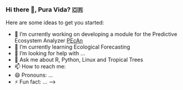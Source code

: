 ### Hi there 👋, Pura Vida? 🇨🇷 




Here are some ideas to get you started:

- 🔭 I’m currently working on developing a module for the Predictive Ecosystem Analyzer [PEcAn](https://pecanproject.github.io/)
- 🌱 I’m currently learning Ecological Forecasting 
- 🤔 I’m looking for help with ...
- 💬 Ask me about R, Python, Linux and Tropical Trees  
- 📫 How to reach me: 
- 😄 Pronouns: ...
- ⚡ Fun fact: ...
-->
